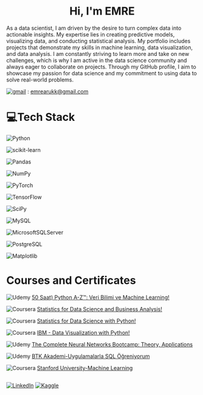 
<h1 align="center">Hi, I'm EMRE</h1>

As a data scientist, I am driven by the desire to turn complex data into actionable insights. My expertise lies in creating predictive models, visualizing data, and conducting statistical analysis. My portfolio includes projects that demonstrate my skills in machine learning, data visualization, and data analysis. I am constantly striving to learn more and take on new challenges, which is why I am active in the data science community and always eager to collaborate on projects. Through my GitHub profile, I aim to showcase my passion for data science and my commitment to using data to solve real-world problems.


[![gmail](https://img.shields.io/badge/Gmail-D14836?style=for-the-badge&logo=gmail&logoColor=white)](emrearukk@gmail.com) : emrearukk@gmail.com


# 💻Tech Stack
![Python](https://img.shields.io/badge/python-3670A0?style=plastic&logo=python&logoColor=ffdd54) 

![scikit-learn](https://img.shields.io/badge/scikit--learn-%23F7931E.svg?style=plastic&logo=scikit-learn&logoColor=white) 

![Pandas](https://img.shields.io/badge/pandas-%23150458.svg?style=plastic&logo=pandas&logoColor=white) 

![NumPy](https://img.shields.io/badge/numpy-%23013243.svg?style=plastic&logo=numpy&logoColor=white) 

![PyTorch](https://img.shields.io/badge/PyTorch-%23EE4C2C.svg?style=plastic&logo=PyTorch&logoColor=white) 

![TensorFlow](https://img.shields.io/badge/TensorFlow-%23FF6F00.svg?style=plastic&logo=TensorFlow&logoColor=white) 

![SciPy](https://img.shields.io/badge/SciPy-%230C55A5.svg?style=for-the-badge&logo=scipy&logoColor=%white)

![MySQL](https://img.shields.io/badge/MySQL-005C84?style=for-the-badge&logo=mysql&logoColor=white) 

![MicrosoftSQLServer](https://img.shields.io/badge/Microsoft%20SQL%20Sever-CC2927?style=plastic&logo=microsoft%20sql%20server&logoColor=white) 

![PostgreSQL](https://img.shields.io/badge/PostgreSQL-316192?style=for-the-badge&logo=postgresql&logoColor=white) 

![Matplotlib](https://img.shields.io/badge/Matplotlib-%23ffffff.svg?style=for-the-badge&logo=Matplotlib&logoColor=black)


# Courses and Certificates


![Udemy](https://img.shields.io/badge/Udemy-EC5252?style=for-the-badge&logo=Udemy&logoColor=white)  [50 Saat) Python A-Z™: Veri Bilimi ve Machine Learning!](http://ude.my/UC-cf1b5ecd-8fd4-45d3-b379-ee9e5e2b684e/)


![Coursera](https://img.shields.io/badge/Coursera-0056D2?style=for-the-badge&logo=Coursera&logoColor=white) [Statistics for Data Science and Business Analysis!](https://www.coursera.org/account/accomplishments/certificate/7AB9DUGYVW9V)


![Coursera](https://img.shields.io/badge/Coursera-0056D2?style=for-the-badge&logo=Coursera&logoColor=white) [Statistics for Data Science with Python!](https://www.coursera.org/account/accomplishments/certificate/7AB9DUGYVW9V)


![Coursera](https://img.shields.io/badge/Coursera-0056D2?style=for-the-badge&logo=Coursera&logoColor=white) [IBM - Data Visualization with Python!](https://www.credly.com/go/KBCFLC34)


![Udemy](https://img.shields.io/badge/Udemy-EC5252?style=for-the-badge&logo=Udemy&logoColor=white) [The Complete Neural Networks Bootcamp: Theory, Applications](https://www.udemy.com/certificate/UC-31483e44-d684-400f-beb5-0473135d165e/)


![Udemy](https://img.shields.io/badge/Udemy-EC5252?style=for-the-badge&logo=Udemy&logoColor=white)  [BTK Akademi-Uygulamalarla SQL Öğreniyorum](https://www.btkakademi.gov.tr/portal/certificate/view?hashId=8jmh8Y0Ml)



![Coursera](https://img.shields.io/badge/Coursera-0056D2?style=for-the-badge&logo=Coursera&logoColor=white) [Stanford University-Machine Learning](https://www.coursera.org/account/accomplishments/certificate/JVZWP5DYM2DV)


## 


[![LinkedIn](https://img.shields.io/badge/LinkedIn-%230077B5.svg?logo=linkedin&logoColor=white)](www.linkedin.com/in/emre-aruk-90108a130) [![Kaggle](https://img.shields.io/badge/Kaggle-20BEFF?style=for-the-badge&logo=Kaggle&logoColor=white)](https://www.kaggle.com/emrearuk)
